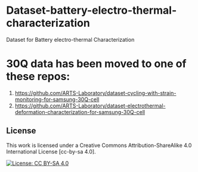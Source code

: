 # Dataset-battery-electro-thermal-characterization
Dataset for Battery electro-thermal Characterization

# 30Q data has been moved to one of these repos:
1. https://github.com/ARTS-Laboratory/dataset-cycling-with-strain-monitoring-for-samsung-30Q-cell
2. https://github.com/ARTS-Laboratory/dataset-electrothermal-deformation-characterization-for-samsung-30Q-cell
## License

This work is licensed under a Creative Commons Attribution-ShareAlike 4.0 International License [cc-by-sa 4.0].

[![License: CC BY-SA 4.0](https://img.shields.io/badge/License-CC_BY--SA_4.0-lightgrey.svg)](https://creativecommons.org/licenses/by-sa/4.0/)

